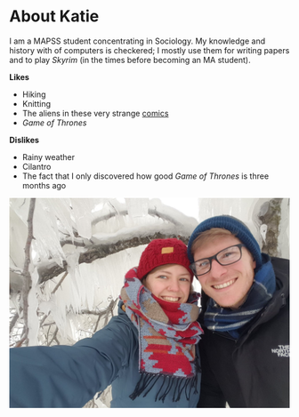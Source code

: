 
# About Katie
I am a MAPSS student concentrating in Sociology. My knowledge and history with of computers is checkered; I mostly use them for writing papers and to play *Skyrim* (in the times before becoming an MA student).

**Likes**

* Hiking
* Knitting
* The aliens in these very strange [comics](https://www.nathanwpyle.art/strangeplanet/fuwf4whzba54ejqgwe62vlnnqu6yr3)
* *Game of Thrones*

**Dislikes**

* Rainy weather
* Cilantro
* The fact that I only discovered how good *Game of Thrones* is three months ago

![Post-Polar Vortex Adventures with my partner, Jesse](Lake.jpg)
